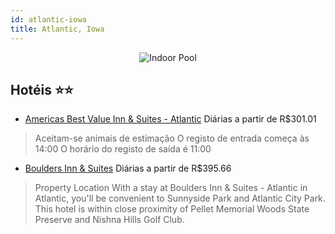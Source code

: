 ```yaml
---
id: atlantic-iowa
title: Atlantic, Iowa
---
```


<center><img src="https://i.travelapi.com/hotels/1000000/20000/18100/18075/0112e5bc_z.jpg" alt="Indoor Pool" /></center>


## Hotéis ⭐️⭐️

-    [Americas Best Value Inn & Suites - Atlantic](https://www.hurb.com/aud/https://www.hurb.com/hoteis/atlantic/americas-best-value-inn-suites-atlantic-JNP-JP01421X?cmp=18055) Diárias a partir de R$301.01
   > Aceitam-se animais de estimação    O registo de entrada começa às 14:00  O horário do registo de saída é 11:00
-    [Boulders Inn & Suites](https://www.hurb.com/aud/https://www.hurb.com/hoteis/atlantic/boulders-inn-suites-JNP-JP953824?cmp=18055) Diárias a partir de R$395.66
   > Property Location With a stay at Boulders Inn &amp; Suites - Atlantic in Atlantic, you&apos;ll be convenient to Sunnyside Park and Atlantic City Park. This hotel is within close proximity of Pellet Memorial Woods State Preserve and Nishna Hills Golf Club.
